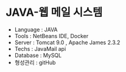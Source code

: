 # JAVA-웹 메일 시스템
- Language : JAVA
- Tools : NetBeans IDE, Docker
- Server : Tomcat 9.0 , Apache James 2.3.2
- Techs : JavaMail api
- Database : MySQL
- 형성관리 : gitHub

